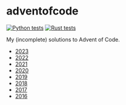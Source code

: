 # adventofcode
[![Python tests](https://github.com/evroon/adventofcode/actions/workflows/test_python.yml/badge.svg)](https://github.com/evroon/adventofcode/actions/workflows/test_python.yml)
[![Rust tests](https://github.com/evroon/adventofcode/actions/workflows/test_rust.yml/badge.svg)](https://github.com/evroon/adventofcode/actions/workflows/test_rust.yml)

My (incomplete) solutions to Advent of Code.

* [2023](2023)
* [2022](2022)
* [2021](2021)
* [2020](2020)
* [2019](2019)
* [2018](2018)
* [2017](2017)
* [2016](2016)
